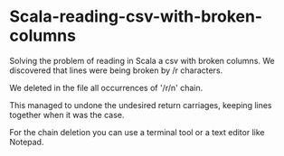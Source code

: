 # Scala-reading-csv-with-broken-columns
Solving the problem of reading in Scala a csv with broken columns. We discovered that lines were being broken by /r characters.

We deleted in the file all occurrences of '/r/n' chain.

This managed to undone the undesired return carriages, keeping lines together when it was the case.

For the chain deletion you can use a terminal tool or a text editor like Notepad.
